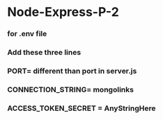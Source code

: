 ﻿# Node-Express-P-2
### for .env file  
### Add these three lines   
### PORT= different than port in server.js   
### CONNECTION_STRING= mongolinks    
### ACCESS_TOKEN_SECRET = AnyStringHere   
